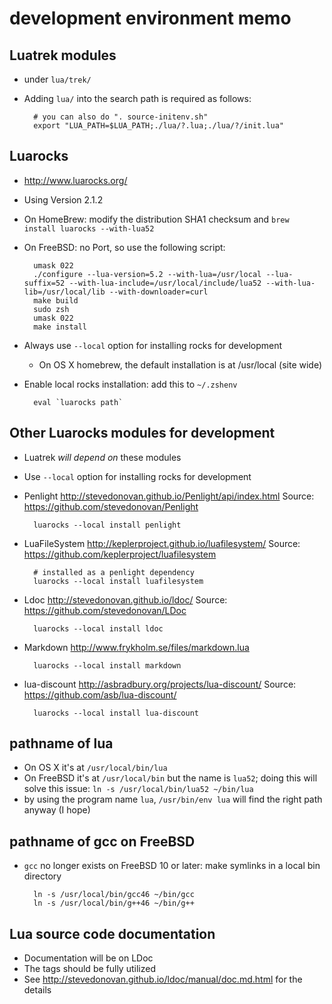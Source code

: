 # development environment memo

## Luatrek modules

* under `lua/trek/`

* Adding `lua/` into the search path is required as follows:

        # you can also do ". source-initenv.sh"
        export "LUA_PATH=$LUA_PATH;./lua/?.lua;./lua/?/init.lua"

## Luarocks

* http://www.luarocks.org/
* Using Version 2.1.2
* On HomeBrew: modify the distribution SHA1 checksum and `brew install luarocks --with-lua52`
* On FreeBSD: no Port, so use the following script:

        umask 022
        ./configure --lua-version=5.2 --with-lua=/usr/local --lua-suffix=52 --with-lua-include=/usr/local/include/lua52 --with-lua-lib=/usr/local/lib --with-downloader=curl
        make build
        sudo zsh
        umask 022
        make install

* Always use `--local` option for installing rocks for development
    * On OS X homebrew, the default installation is at /usr/local (site wide)

* Enable local rocks installation: add this to `~/.zshenv`

        eval `luarocks path`

## Other Luarocks modules for development

* Luatrek *will depend on* these modules
* Use `--local` option for installing rocks for development

* Penlight <http://stevedonovan.github.io/Penlight/api/index.html> Source: <https://github.com/stevedonovan/Penlight>

        luarocks --local install penlight

* LuaFileSystem <http://keplerproject.github.io/luafilesystem/> Source: <https://github.com/keplerproject/luafilesystem>

        # installed as a penlight dependency
        luarocks --local install luafilesystem

* Ldoc <http://stevedonovan.github.io/ldoc/> Source: <https://github.com/stevedonovan/LDoc>

        luarocks --local install ldoc

* Markdown <http://www.frykholm.se/files/markdown.lua>

        luarocks --local install markdown

* lua-discount <http://asbradbury.org/projects/lua-discount/> Source: <https://github.com/asb/lua-discount/>

        luarocks --local install lua-discount

## pathname of lua

* On OS X it's at `/usr/local/bin/lua`
* On FreeBSD it's at `/usr/local/bin` but the name is `lua52`; doing this will solve this issue: `ln -s /usr/local/bin/lua52 ~/bin/lua`
* by using the program name `lua`, `/usr/bin/env lua` will find the right path anyway (I hope)

## pathname of gcc on FreeBSD

* `gcc` no longer exists on FreeBSD 10 or later: make symlinks in a local bin directory

        ln -s /usr/local/bin/gcc46 ~/bin/gcc
        ln -s /usr/local/bin/g++46 ~/bin/g++

## Lua source code documentation

* Documentation will be on LDoc
* The tags should be fully utilized
* See <http://stevedonovan.github.io/ldoc/manual/doc.md.html> for the details
